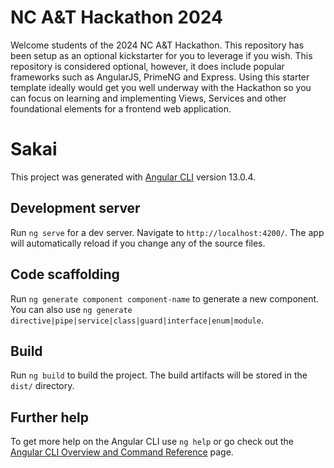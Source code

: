 # NC A&T Hackathon 2024
Welcome students of the 2024 NC A&T Hackathon. This repository has been setup as an optional kickstarter for you to leverage if you wish. This repository is considered optional, however, it does include popular frameworks such as AngularJS, PrimeNG and Express. Using this starter template ideally would get you well underway with the Hackathon so you can focus on learning and implementing Views, Services and other foundational elements for a frontend web application.

# Sakai

This project was generated with [Angular CLI](https://github.com/angular/angular-cli) version 13.0.4.

## Development server

Run `ng serve` for a dev server. Navigate to `http://localhost:4200/`. The app will automatically reload if you change any of the source files.

## Code scaffolding

Run `ng generate component component-name` to generate a new component. You can also use `ng generate directive|pipe|service|class|guard|interface|enum|module`.

## Build

Run `ng build` to build the project. The build artifacts will be stored in the `dist/` directory.

## Further help

To get more help on the Angular CLI use `ng help` or go check out the [Angular CLI Overview and Command Reference](https://angular.io/cli) page.

